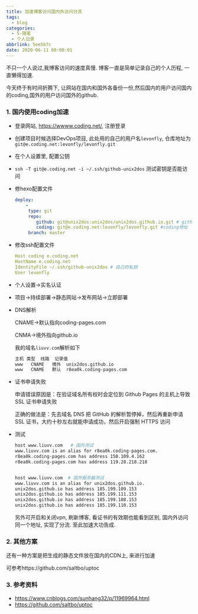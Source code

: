 ```yaml
---
title: 加速博客访问国内外访问分流
tags:
  - blog
categories:
  - 5-随笔
  - 个人记录
abbrlink: 5ee5b7c
date: 2020-06-11 00:00:01
---
```




不只一个人说过,我博客访问的速度真慢. 博客一直是简单记录自己的个人历程, 一直懒得加速. 

今天终于有时间折腾下, 让网站在国内和国外各备份一份,然后国内的用户访问国内的coding,国外的用户访问国外的github.

<!-- more -->

### 1. 国内使用coding加速

+ 登录网站, https://wwww.coding.net/, 注册登录

+ 创建项目时候选择DevOps项目, 此处用的自己的用户名`levonfly`, 仓库地址为`git@e.coding.net:levonfly/levonfly.git`

+ 在个人设置里, 配置公钥

+ `ssh -T git@e.coding.net -i ~/.ssh/github-unix2dos`  测试密钥是否能访问

+ 修hexo配置文件

  ```yaml
  deploy:
      -
       type: git
       repo:
          github: git@unix2dos:unix2dos/unix2dos.github.io.git # github地址
          coding: git@e.coding.net:levonfly/levonfly.git #coding地址
       branch: master
  ```

+ 修改ssh配置文件

  ```yaml
  Host coding e.coding.net
  HostName e.coding.net
  IdentityFile ~/.ssh/github-unix2dos # 自己的私钥
  User levonfly
  ```

+ 个人设置->实名认证

+ 项目->持续部署->静态网站->发布网站->立即部署

+ DNS解析 

  CNAME->默认指向coding-pages.com

  CNMA->境外指向github.io

  我的域名`liuvv.com`解析如下

  ```bash
  主机 类型	 线路	 记录值
  www	CNAME	境外	unix2dos.github.io
  www	CNAME	默认	r8ea0k.coding-pages.com
  ```

  

+ 证书申请失败

  申请错误原因是：在验证域名所有权时会定位到 Github Pages 的主机上导致 SSL 证书申请失败

  正确的做法是：先去域名 DNS 把 GitHub 的解析暂停掉，然后再重新申请 SSL 证书，大约十秒左右就能申请成功，然后开启强制 HTTPS 访问

  

+ 测试

  ```bash
  host www.liuvv.com   # 国内测试
  www.liuvv.com is an alias for r8ea0k.coding-pages.com.
  r8ea0k.coding-pages.com has address 150.109.4.162
  r8ea0k.coding-pages.com has address 119.28.218.218
  
  
  host www.liuvv.com  # 国外服务器测试
  www.liuvv.com is an alias for unix2dos.github.io.
  unix2dos.github.io has address 185.199.109.153
  unix2dos.github.io has address 185.199.111.153
  unix2dos.github.io has address 185.199.108.153
  unix2dos.github.io has address 185.199.110.153
  ```

  

  另外可开启和关闭vpn, 刷新博客, 看证书的有效期也能看到区别, 国内外访问同一个地址, 实现了分流. 至此加速大功告成.



### 2. 其他方案

还有一种方案是把生成的静态文件放在国内的CDN上, 来进行加速

可参考https://github.com/saltbo/uptoc



### 3. 参考资料

+ https://www.cnblogs.com/sunhang32/p/11969964.html 
+ https://github.com/saltbo/uptoc

